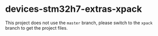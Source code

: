 # devices-stm32h7-extras-xpack

This project does not use the `master` branch, please
switch to the `xpack` branch to get the project files.

